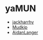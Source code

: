 # yaMUN

- [jackharrhy](https://github.com/jackharrhy)
- [Mudkip](https://github.com/mudkip)
- [AidanLanger](https://github.com/aidanlanger)
